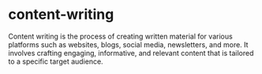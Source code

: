 # content-writing
Content writing is the process of creating written material for various platforms such as websites, blogs, social media, newsletters, and more. It involves crafting engaging, informative, and relevant content that is tailored to a specific target audience. 
